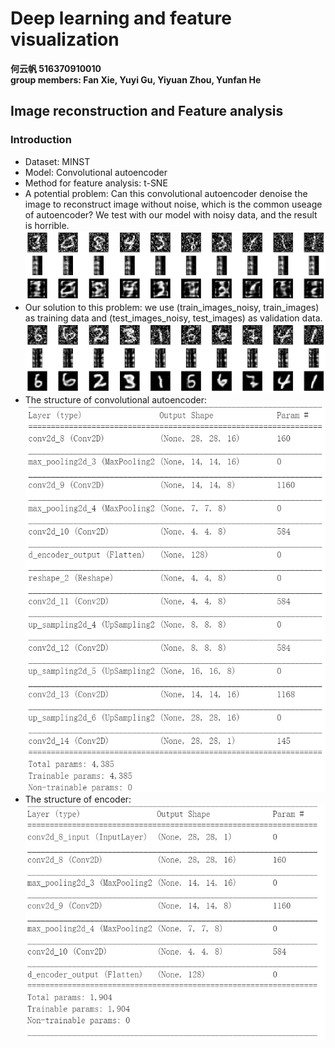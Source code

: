 # Deep learning and feature visualization 
**何云帆 516370910010**   
**group members: Fan Xie, Yuyi Gu, Yiyuan Zhou, Yunfan He**
## Image reconstruction and Feature analysis
### Introduction
* Dataset: MINST
* Model: Convolutional autoencoder
* Method for feature analysis: t-SNE
* A potential problem: Can this convolutional autoencoder denoise the image to reconstruct image without noise, which is the common useage of autoencoder? We test with our model with noisy data, and the result is horrible.
![](p2report/noise.png)
* Our solution to this problem: we use (train_images_noisy, train_images) as training data and (test_images_noisy, test_images) as validation data.
![](p2report/denoise.png)
* The structure of convolutional autoencoder:   
![](p2report/AE.png)
* The structure of encoder:  
![](p2report/EN.png)